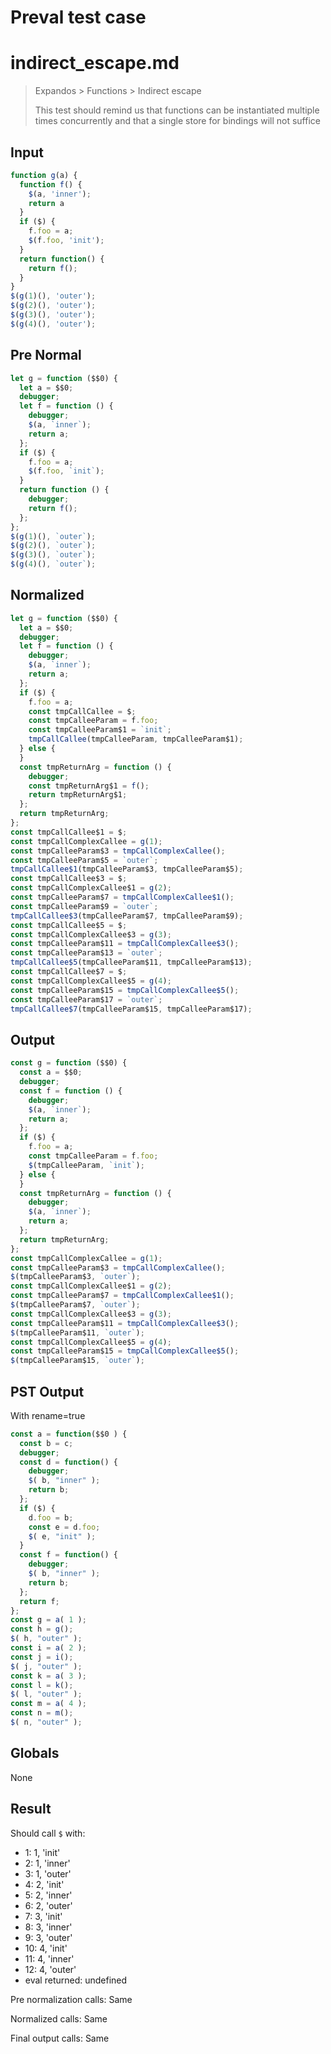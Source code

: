 # Preval test case

# indirect_escape.md

> Expandos > Functions > Indirect escape
>
> This test should remind us that functions can be instantiated multiple times concurrently and that a single store for bindings will not suffice

## Input

`````js filename=intro
function g(a) {
  function f() {
    $(a, 'inner');
    return a
  }
  if ($) {
    f.foo = a;
    $(f.foo, 'init');
  }
  return function() {
    return f();
  }
}
$(g(1)(), 'outer');
$(g(2)(), 'outer');
$(g(3)(), 'outer');
$(g(4)(), 'outer');
`````

## Pre Normal


`````js filename=intro
let g = function ($$0) {
  let a = $$0;
  debugger;
  let f = function () {
    debugger;
    $(a, `inner`);
    return a;
  };
  if ($) {
    f.foo = a;
    $(f.foo, `init`);
  }
  return function () {
    debugger;
    return f();
  };
};
$(g(1)(), `outer`);
$(g(2)(), `outer`);
$(g(3)(), `outer`);
$(g(4)(), `outer`);
`````

## Normalized


`````js filename=intro
let g = function ($$0) {
  let a = $$0;
  debugger;
  let f = function () {
    debugger;
    $(a, `inner`);
    return a;
  };
  if ($) {
    f.foo = a;
    const tmpCallCallee = $;
    const tmpCalleeParam = f.foo;
    const tmpCalleeParam$1 = `init`;
    tmpCallCallee(tmpCalleeParam, tmpCalleeParam$1);
  } else {
  }
  const tmpReturnArg = function () {
    debugger;
    const tmpReturnArg$1 = f();
    return tmpReturnArg$1;
  };
  return tmpReturnArg;
};
const tmpCallCallee$1 = $;
const tmpCallComplexCallee = g(1);
const tmpCalleeParam$3 = tmpCallComplexCallee();
const tmpCalleeParam$5 = `outer`;
tmpCallCallee$1(tmpCalleeParam$3, tmpCalleeParam$5);
const tmpCallCallee$3 = $;
const tmpCallComplexCallee$1 = g(2);
const tmpCalleeParam$7 = tmpCallComplexCallee$1();
const tmpCalleeParam$9 = `outer`;
tmpCallCallee$3(tmpCalleeParam$7, tmpCalleeParam$9);
const tmpCallCallee$5 = $;
const tmpCallComplexCallee$3 = g(3);
const tmpCalleeParam$11 = tmpCallComplexCallee$3();
const tmpCalleeParam$13 = `outer`;
tmpCallCallee$5(tmpCalleeParam$11, tmpCalleeParam$13);
const tmpCallCallee$7 = $;
const tmpCallComplexCallee$5 = g(4);
const tmpCalleeParam$15 = tmpCallComplexCallee$5();
const tmpCalleeParam$17 = `outer`;
tmpCallCallee$7(tmpCalleeParam$15, tmpCalleeParam$17);
`````

## Output


`````js filename=intro
const g = function ($$0) {
  const a = $$0;
  debugger;
  const f = function () {
    debugger;
    $(a, `inner`);
    return a;
  };
  if ($) {
    f.foo = a;
    const tmpCalleeParam = f.foo;
    $(tmpCalleeParam, `init`);
  } else {
  }
  const tmpReturnArg = function () {
    debugger;
    $(a, `inner`);
    return a;
  };
  return tmpReturnArg;
};
const tmpCallComplexCallee = g(1);
const tmpCalleeParam$3 = tmpCallComplexCallee();
$(tmpCalleeParam$3, `outer`);
const tmpCallComplexCallee$1 = g(2);
const tmpCalleeParam$7 = tmpCallComplexCallee$1();
$(tmpCalleeParam$7, `outer`);
const tmpCallComplexCallee$3 = g(3);
const tmpCalleeParam$11 = tmpCallComplexCallee$3();
$(tmpCalleeParam$11, `outer`);
const tmpCallComplexCallee$5 = g(4);
const tmpCalleeParam$15 = tmpCallComplexCallee$5();
$(tmpCalleeParam$15, `outer`);
`````

## PST Output

With rename=true

`````js filename=intro
const a = function($$0 ) {
  const b = c;
  debugger;
  const d = function() {
    debugger;
    $( b, "inner" );
    return b;
  };
  if ($) {
    d.foo = b;
    const e = d.foo;
    $( e, "init" );
  }
  const f = function() {
    debugger;
    $( b, "inner" );
    return b;
  };
  return f;
};
const g = a( 1 );
const h = g();
$( h, "outer" );
const i = a( 2 );
const j = i();
$( j, "outer" );
const k = a( 3 );
const l = k();
$( l, "outer" );
const m = a( 4 );
const n = m();
$( n, "outer" );
`````

## Globals

None

## Result

Should call `$` with:
 - 1: 1, 'init'
 - 2: 1, 'inner'
 - 3: 1, 'outer'
 - 4: 2, 'init'
 - 5: 2, 'inner'
 - 6: 2, 'outer'
 - 7: 3, 'init'
 - 8: 3, 'inner'
 - 9: 3, 'outer'
 - 10: 4, 'init'
 - 11: 4, 'inner'
 - 12: 4, 'outer'
 - eval returned: undefined

Pre normalization calls: Same

Normalized calls: Same

Final output calls: Same
